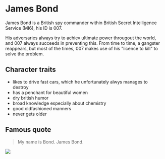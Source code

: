 # James Bond

James Bond is a British spy commander within British Secret Intelligence Service (MI6), his ID is 007.

His adversaries always try to achiev ultimate power througout the world, and 007 always succeeds in preventing this. From time to time, a gangster reappears, but most of the times, 007 makes use of his "licence to kill" to solve the problem.

## Character traits

* likes to drive fast cars, which he unfortunately alwys manages to destroy
* has a penchant for beautiful women
* dry british humor
* broad knowledge especially about chemistry
* good oldfashioned manners
* never gets older

## Famous quote

> My name is Bond.
> James Bond.

<img src="https://www.flickr.com/photos/ateam/4231944680"/>
